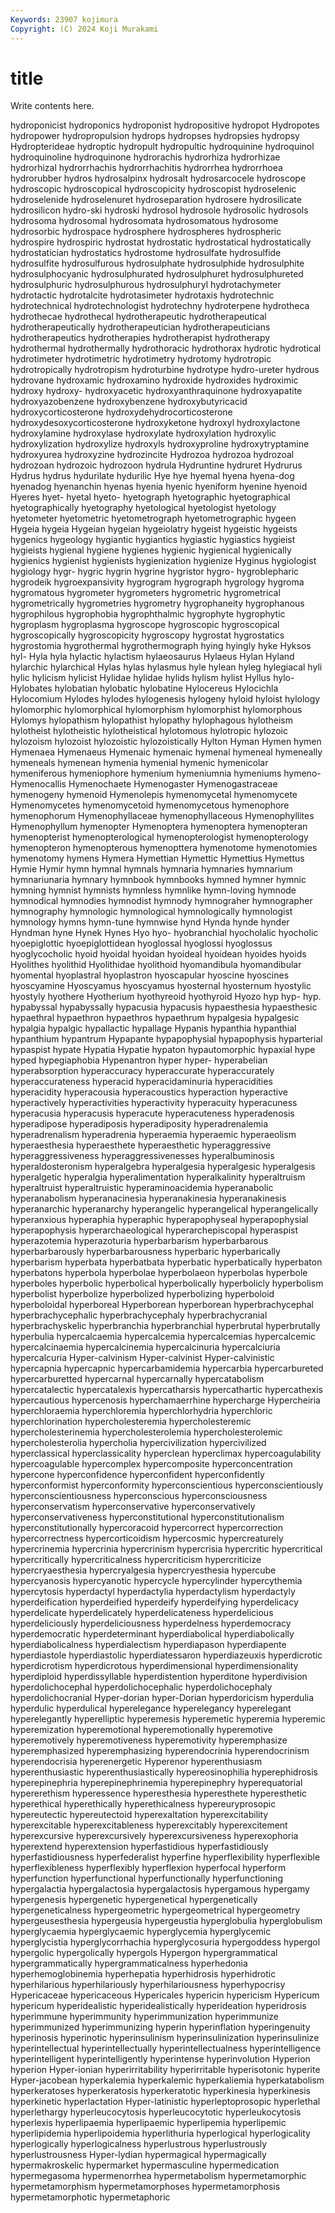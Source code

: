 ```yaml
---
Keywords: 23907 kojimura
Copyright: (C) 2024 Koji Murakami
---
```


# title

Write contents here.



hydroponicist hydroponics hydroponist hydropositive hydropot Hydropotes hydropower hydropropulsion
hydrops hydropses hydropsies hydropsy Hydropterideae hydroptic hydropult hydropultic hydroquinine hydroquinol
hydroquinoline hydroquinone hydrorachis hydrorhiza hydrorhizae hydrorhizal hydrorrhachis hydrorrhachitis hydrorrhea hydrorrhoea
hydrorubber hydros hydrosalpinx hydrosalt hydrosarcocele hydroscope hydroscopic hydroscopical hydroscopicity hydroscopist
hydroselenic hydroselenide hydroselenuret hydroseparation hydrosere hydrosilicate hydrosilicon hydro-ski hydroski hydrosol
hydrosole hydrosolic hydrosols hydrosoma hydrosomal hydrosomata hydrosomatous hydrosome hydrosorbic hydrospace
hydrosphere hydrospheres hydrospheric hydrospire hydrospiric hydrostat hydrostatic hydrostatical hydrostatically hydrostatician
hydrostatics hydrostome hydrosulfate hydrosulfide hydrosulfite hydrosulfurous hydrosulphate hydrosulphide hydrosulphite hydrosulphocyanic
hydrosulphurated hydrosulphuret hydrosulphureted hydrosulphuric hydrosulphurous hydrosulphuryl hydrotachymeter hydrotactic hydrotalcite hydrotasimeter
hydrotaxis hydrotechnic hydrotechnical hydrotechnologist hydrotechny hydroterpene hydrotheca hydrothecae hydrothecal hydrotherapeutic
hydrotherapeutical hydrotherapeutically hydrotherapeutician hydrotherapeuticians hydrotherapeutics hydrotherapies hydrotherapist hydrotherapy hydrothermal hydrothermally
hydrothoracic hydrothorax hydrotic hydrotical hydrotimeter hydrotimetric hydrotimetry hydrotomy hydrotropic hydrotropically
hydrotropism hydroturbine hydrotype hydro-ureter hydrous hydrovane hydroxamic hydroxamino hydroxide hydroxides
hydroximic hydroxy hydroxy- hydroxyacetic hydroxyanthraquinone hydroxyapatite hydroxyazobenzene hydroxybenzene hydroxybutyricacid hydroxycorticosterone
hydroxydehydrocorticosterone hydroxydesoxycorticosterone hydroxyketone hydroxyl hydroxylactone hydroxylamine hydroxylase hydroxylate hydroxylation hydroxylic
hydroxylization hydroxylize hydroxyls hydroxyproline hydroxytryptamine hydroxyurea hydroxyzine hydrozincite Hydrozoa hydrozoa
hydrozoal hydrozoan hydrozoic hydrozoon hydrula Hydruntine hydruret Hydrurus Hydrus hydrus
hydurilate hydurilic Hye hye hyemal hyena hyena-dog hyenadog hyenanchin hyenas
hyenia hyenic hyeniform hyenine hyenoid Hyeres hyet- hyetal hyeto- hyetograph
hyetographic hyetographical hyetographically hyetography hyetological hyetologist hyetology hyetometer hyetometric hyetometrograph
hyetometrographic hygeen Hygeia hygeia Hygeian hygeian hygeiolatry hygeist hygeistic hygeists
hygenics hygeology hygiantic hygiantics hygiastic hygiastics hygieist hygieists hygienal hygiene
hygienes hygienic hygienical hygienically hygienics hygienist hygienists hygienization hygienize Hyginus
hygiologist hygiology hygr- hygric hygrin hygrine hygristor hygro- hygroblepharic hygrodeik
hygroexpansivity hygrogram hygrograph hygrology hygroma hygromatous hygrometer hygrometers hygrometric hygrometrical
hygrometrically hygrometries hygrometry hygrophaneity hygrophanous hygrophilous hygrophobia hygrophthalmic hygrophyte hygrophytic
hygroplasm hygroplasma hygroscope hygroscopic hygroscopical hygroscopically hygroscopicity hygroscopy hygrostat hygrostatics
hygrostomia hygrothermal hygrothermograph hying hyingly hyke Hyksos hyl- Hyla hyla
hylactic hylactism hylaeosaurus Hylaeus Hylan Hyland hylarchic hylarchical Hylas hylas
hylasmus hyle hylean hyleg hylegiacal hyli hylic hylicism hylicist Hylidae
hylidae hylids hylism hylist Hyllus hylo- Hylobates hylobatian hylobatic hylobatine
Hylocereus Hylocichla Hylocomium Hylodes hylodes hylogenesis hylogeny hyloid hyloist hylology
hylomorphic hylomorphical hylomorphism hylomorphist hylomorphous Hylomys hylopathism hylopathist hylopathy hylophagous
hylotheism hylotheist hylotheistic hylotheistical hylotomous hylotropic hylozoic hylozoism hylozoist hylozoistic
hylozoistically Hylton Hyman Hymen hymen Hymenaea Hymenaeus Hymenaic hymenaic hymenal
hymeneal hymeneally hymeneals hymenean hymenia hymenial hymenic hymenicolar hymeniferous hymeniophore
hymenium hymeniumnia hymeniums hymeno- Hymenocallis Hymenochaete Hymenogaster Hymenogastraceae hymenogeny hymenoid
Hymenolepis hymenomycetal hymenomycete Hymenomycetes hymenomycetoid hymenomycetous hymenophore hymenophorum Hymenophyllaceae hymenophyllaceous
Hymenophyllites Hymenophyllum hymenopter Hymenoptera hymenoptera hymenopteran hymenopterist hymenopterological hymenopterologist hymenopterology
hymenopteron hymenopterous hymenopttera hymenotome hymenotomies hymenotomy hymens Hymera Hymettian Hymettic
Hymettius Hymettus Hymie Hymir hymn hymnal hymnals hymnaria hymnaries hymnarium
hymnariunaria hymnary hymnbook hymnbooks hymned hymner hymnic hymning hymnist hymnists
hymnless hymnlike hymn-loving hymnode hymnodical hymnodies hymnodist hymnody hymnograher hymnographer
hymnography hymnologic hymnological hymnologically hymnologist hymnology hymns hymn-tune hymnwise hynd
Hynda hynde hynder Hyndman hyne Hynek Hynes Hyo hyo- hyobranchial
hyocholalic hyocholic hyoepiglottic hyoepiglottidean hyoglossal hyoglossi hyoglossus hyoglycocholic hyoid hyoidal
hyoidan hyoideal hyoidean hyoides hyoids Hyolithes hyolithid Hyolithidae hyolithoid hyomandibula
hyomandibular hyomental hyoplastral hyoplastron hyoscapular hyoscine hyoscines hyoscyamine Hyoscyamus hyoscyamus
hyosternal hyosternum hyostylic hyostyly hyothere Hyotherium hyothyreoid hyothyroid Hyozo hyp
hyp- hyp. hypabyssal hypabyssally hypacusia hypacusis hypaesthesia hypaesthesic hypaethral hypaethron
hypaethros hypaethrum hypalgesia hypalgesic hypalgia hypalgic hypallactic hypallage Hypanis hypanthia
hypanthial hypanthium hypantrum Hypapante hypapophysial hypapophysis hyparterial hypaspist hypate Hypatia
Hypatie hypaton hypautomorphic hypaxial hype hyped hypegiaphobia Hypenantron hyper hyper-
hyperabelian hyperabsorption hyperaccuracy hyperaccurate hyperaccurately hyperaccurateness hyperacid hyperacidaminuria hyperacidities hyperacidity
hyperacousia hyperacoustics hyperaction hyperactive hyperactively hyperactivities hyperactivity hyperacuity hyperacuness hyperacusia
hyperacusis hyperacute hyperacuteness hyperadenosis hyperadipose hyperadiposis hyperadiposity hyperadrenalemia hyperadrenalism hyperadrenia
hyperaemia hyperaemic hyperaeolism hyperaesthesia hyperaesthete hyperaesthetic hyperaggressive hyperaggressiveness hyperaggressivenesses hyperalbuminosis
hyperaldosteronism hyperalgebra hyperalgesia hyperalgesic hyperalgesis hyperalgetic hyperalgia hyperalimentation hyperalkalinity hyperaltruism
hyperaltruist hyperaltruistic hyperaminoacidemia hyperanabolic hyperanabolism hyperanacinesia hyperanakinesia hyperanakinesis hyperanarchic hyperanarchy
hyperangelic hyperangelical hyperangelically hyperanxious hyperaphia hyperaphic hyperapophyseal hyperapophysial hyperapophysis hyperarchaeological
hyperarchepiscopal hyperaspist hyperazotemia hyperazoturia hyperbarbarism hyperbarbarous hyperbarbarously hyperbarbarousness hyperbaric hyperbarically
hyperbarism hyperbata hyperbatbata hyperbatic hyperbatically hyperbaton hyperbatons hyperbola hyperbolae hyperbolaeon
hyperbolas hyperbole hyperboles hyperbolic hyperbolical hyperbolically hyperbolicly hyperbolism hyperbolist hyperbolize
hyperbolized hyperbolizing hyperboloid hyperboloidal hyperboreal Hyperborean hyperborean hyperbrachycephal hyperbrachycephalic hyperbrachycephaly
hyperbrachycranial hyperbrachyskelic hyperbranchia hyperbranchial hyperbrutal hyperbrutally hyperbulia hypercalcaemia hypercalcemia hypercalcemias
hypercalcemic hypercalcinaemia hypercalcinemia hypercalcinuria hypercalciuria hypercalcuria Hyper-calvinism Hyper-calvinist Hyper-calvinistic hypercapnia
hypercapnic hypercarbamidemia hypercarbia hypercarbureted hypercarburetted hypercarnal hypercarnally hypercatabolism hypercatalectic hypercatalexis
hypercatharsis hypercathartic hypercathexis hypercautious hypercenosis hyperchamaerrhine hypercharge Hypercheiria hyperchloraemia hyperchloremia
hyperchlorhydria hyperchloric hyperchlorination hypercholesteremia hypercholesteremic hypercholesterinemia hypercholesterolemia hypercholesterolemic hypercholesterolia hypercholia
hypercivilization hypercivilized hyperclassical hyperclassicality hyperclean hyperclimax hypercoagulability hypercoagulable hypercomplex hypercomposite
hyperconcentration hypercone hyperconfidence hyperconfident hyperconfidently hyperconformist hyperconformity hyperconscientious hyperconscientiously hyperconscientiousness
hyperconscious hyperconsciousness hyperconservatism hyperconservative hyperconservatively hyperconservativeness hyperconstitutional hyperconstitutionalism hyperconstitutionally hypercoracoid
hypercorrect hypercorrection hypercorrectness hypercorticoidism hypercosmic hypercreaturely hypercrinemia hypercrinia hypercrinism hypercrisia
hypercritic hypercritical hypercritically hypercriticalness hypercriticism hypercriticize hypercryaesthesia hypercryalgesia hypercryesthesia hypercube
hypercyanosis hypercyanotic hypercycle hypercylinder hypercythemia hypercytosis hyperdactyl hyperdactylia hyperdactylism hyperdactyly
hyperdeification hyperdeified hyperdeify hyperdeifying hyperdelicacy hyperdelicate hyperdelicately hyperdelicateness hyperdelicious hyperdeliciously
hyperdeliciousness hyperdelness hyperdemocracy hyperdemocratic hyperdeterminant hyperdiabolical hyperdiabolically hyperdiabolicalness hyperdialectism hyperdiapason
hyperdiapente hyperdiastole hyperdiastolic hyperdiatessaron hyperdiazeuxis hyperdicrotic hyperdicrotism hyperdicrotous hyperdimensional hyperdimensionality
hyperdiploid hyperdissyllable hyperdistention hyperditone hyperdivision hyperdolichocephal hyperdolichocephalic hyperdolichocephaly hyperdolichocranial Hyper-dorian
hyper-Dorian hyperdoricism hyperdulia hyperdulic hyperdulical hyperelegance hyperelegancy hyperelegant hyperelegantly hyperelliptic
hyperemesis hyperemetic hyperemia hyperemic hyperemization hyperemotional hyperemotionally hyperemotive hyperemotively hyperemotiveness
hyperemotivity hyperemphasize hyperemphasized hyperemphasizing hyperendocrinia hyperendocrinism hyperendocrisia hyperenergetic Hyperenor hyperenthusiasm
hyperenthusiastic hyperenthusiastically hypereosinophilia hyperephidrosis hyperepinephria hyperepinephrinemia hyperepinephry hyperequatorial hypererethism hyperessence
hyperesthesia hyperesthete hyperesthetic hyperethical hyperethically hyperethicalness hypereuryprosopic hypereutectic hypereutectoid hyperexaltation
hyperexcitability hyperexcitable hyperexcitableness hyperexcitably hyperexcitement hyperexcursive hyperexcursively hyperexcursiveness hyperexophoria hyperextend
hyperextension hyperfastidious hyperfastidiously hyperfastidiousness hyperfederalist hyperfine hyperflexibility hyperflexible hyperflexibleness hyperflexibly
hyperflexion hyperfocal hyperform hyperfunction hyperfunctional hyperfunctionally hyperfunctioning hypergalactia hypergalactosia hypergalactosis
hypergamous hypergamy hypergenesis hypergenetic hypergenetical hypergenetically hypergeneticalness hypergeometric hypergeometrical hypergeometry
hypergeusesthesia hypergeusia hypergeustia hyperglobulia hyperglobulism hyperglycaemia hyperglycaemic hyperglycemia hyperglycemic hyperglycistia
hyperglycorrhachia hyperglycosuria hypergoddess hypergol hypergolic hypergolically hypergols Hypergon hypergrammatical hypergrammatically
hypergrammaticalness hyperhedonia hyperhemoglobinemia hyperhepatia hyperhidrosis hyperhidrotic hyperhilarious hyperhilariously hyperhilariousness hyperhypocrisy
Hypericaceae hypericaceous Hypericales hypericin hypericism Hypericum hypericum hyperidealistic hyperidealistically hyperideation
hyperidrosis hyperimmune hyperimmunity hyperimmunization hyperimmunize hyperimmunized hyperimmunizing hyperin hyperinflation hyperingenuity
hyperinosis hyperinotic hyperinsulinism hyperinsulinization hyperinsulinize hyperintellectual hyperintellectually hyperintellectualness hyperintelligence hyperintelligent
hyperintelligently hyperintense hyperinvolution Hyperion hyperion Hyper-ionian hyperirritability hyperirritable hyperisotonic hyperite
Hyper-jacobean hyperkalemia hyperkalemic hyperkaliemia hyperkatabolism hyperkeratoses hyperkeratosis hyperkeratotic hyperkinesia hyperkinesis
hyperkinetic hyperlactation Hyper-latinistic hyperleptoprosopic hyperlethal hyperlethargy hyperleucocytosis hyperleucocytotic hyperleukocytosis hyperlexis
hyperlipaemia hyperlipaemic hyperlipemia hyperlipemic hyperlipidemia hyperlipoidemia hyperlithuria hyperlogical hyperlogicality hyperlogically
hyperlogicalness hyperlustrous hyperlustrously hyperlustrousness Hyper-lydian hypermagical hypermagically hypermakroskelic hypermarket hypermasculine
hypermedication hypermegasoma hypermenorrhea hypermetabolism hypermetamorphic hypermetamorphism hypermetamorphoses hypermetamorphosis hypermetamorphotic hypermetaphoric
